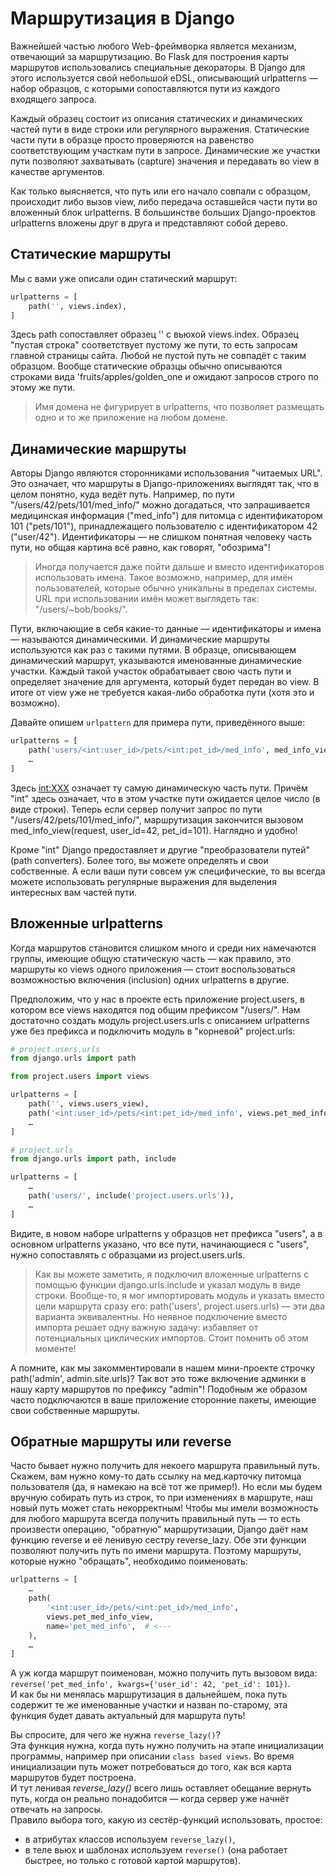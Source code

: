 # Маршрутизация в Django

Важнейшей частью любого Web-фреймворка является механизм, отвечающий за маршрутизацию. Во Flask для построения карты маршрутов использовались специальные декораторы. В Django для этого используется свой небольшой eDSL, описывающий urlpatterns — набор образцов, с которыми сопоставляются пути из каждого входящего запроса.

Каждый образец состоит из описания статических и динамических частей пути в виде строки или регулярного выражения. Статические части пути в образце просто проверяются на равенство соответствующим участкам пути в запросе. Динамические же участки пути позволяют захватывать (capture) значения и передавать во view в качестве аргументов.

Как только выясняется, что путь или его начало совпали с образцом, происходит либо 
вызов view, либо передача оставшейся части пути во вложенный блок urlpatterns. 
В большинстве больших Django-проектов urlpatterns вложены друг в друга и 
представляют собой дерево.

## Статические маршруты

Мы с вами уже описали один статический маршрут: 
```python
urlpatterns = [
    path('', views.index),
]
```
Здесь path сопоставляет образец '' с вьюхой views.index. Образец "пустая строка" соответствует пустому же пути, то есть запросам главной страницы сайта. Любой не пустой путь не совпадёт с таким образцом. Вообще статические образцы обычно описываются строками вида 'fruits/apples/golden_one и ожидают запросов строго по этому же пути.

>Имя домена не фигурирует в urlpatterns, что позволяет размещать одно и то же 
> приложение на любом домене.

## Динамические маршруты
Авторы Django являются сторонниками использования "читаемых URL". Это означает, что маршруты в Django-приложениях выглядят так, что в целом понятно, куда ведёт путь. Например, по пути "/users/42/pets/101/med_info/" можно догадаться, что запрашивается медицинская информация ("med_info") для питомца с идентификатором 101 ("pets/101"), принадлежащего пользователю с идентификатором 42 ("user/42"). Идентификаторы — не слишком понятная человеку часть пути, но общая картина всё равно, как говорят, "обозрима"!

>Иногда получается даже пойти дальше и вместо идентификаторов использовать имена. Такое возможно, например, для имён пользователей, которые обычно уникальны в пределах системы. URL при использовании имён может выглядеть так: "/users/~bob/books/".

Пути, включающие в себя какие-то данные — идентификаторы и имена — называются динамическими. И динамические маршруты используются как раз с такими путями. В образце, описывающем динамический маршрут, указываются именованные динамические участки. Каждый такой участок обрабатывает свою часть пути и определяет значение для аргумента, который будет передан во view. В итоге от view уже не требуется какая-либо обработка пути (хотя это и возможно).

Давайте опишем `urlpattern` для примера пути, приведённого выше:
```python
urlpatterns = [
    path('users/<int:user_id>/pets/<int:pet_id>/med_info', med_info_view),
    …
]
```
Здесь <int:XXX> означает ту самую динамическую часть пути. Причём "int" здесь означает, что в этом участке пути ожидается целое число (в виде строки). Теперь если сервер получит запрос по пути "/users/42/pets/101/med_info/", маршрутизация закончится вызовом med_info_view(request, user_id=42, pet_id=101). Наглядно и удобно!

Кроме "int" Django предоставляет и другие "преобразователи путей" (path converters). Более того, вы можете определять и свои собственные. А если ваши пути совсем уж специфические, то вы всегда можете использовать регулярные выражения для выделения интересных вам частей пути.

## Вложенные urlpatterns

Когда маршрутов становится слишком много и среди них намечаются группы, имеющие общую статическую часть — как правило, это маршруты ко views одного приложения — стоит воспользоваться возможностью включения (inclusion) одних urlpatterns в другие.

Предположим, что у нас в проекте есть приложение project.users, в котором все views находятся под общим префиксом "/users/". Нам достаточно создать модуль project.users.urls с описанием urlpatterns уже без префикса и подключить модуль в "корневой" project.urls:
```python
# project.users.urls
from django.urls import path

from project.users import views

urlpatterns = [
    path('', views.users_view),
    path('<int:user_id>/pets/<int:pet_id>/med_info', views.pet_med_info_view),
    …
]
```
```python
# project.urls
from django.urls import path, include

urlpatterns = [
    …
    path('users/', include('project.users.urls')),
    …
]
```
Видите, в новом наборе urlpatterns у образцов нет префикса "users", а в основном urlpatterns указано, что все пути, начинающиеся с "users", нужно сопоставлять с образцами из project.users.urls.
>Как вы можете заметить, я подключил вложенные urlpatterns с помощью функции django.urls.include и указал модуль в виде строки. Вообще-то, я мог импортировать модуль и указать вместо цели маршрута сразу его: path('users', project.users.urls) — эти два варианта эквивалентны. Но неявное подключение вместо импорта решает одну важную задачу: избавляет от потенциальных циклических импортов. Стоит помнить об этом моменте!

А помните, как мы закомментировали в нашем мини-проекте строчку path('admin', admin.site.urls)? Так вот это тоже включение админки в нашу карту маршрутов по префиксу "admin"! Подобным же образом часто подключаются в ваше приложение сторонние пакеты, имеющие свои собственные маршруты.

## Обратные маршруты или reverse

Часто бывает нужно получить для некоего маршрута правильный путь. Скажем, вам нужно кому-то дать ссылку на мед.карточку питомца пользователя (да, я намекаю на всё тот же пример!). Но если мы будем вручную собирать путь из строк, то при изменениях в маршруте, наш новый путь может стать некорректным! Чтобы мы имели возможность для любого маршрута всегда получить правильный путь — то есть произвести операцию, "обратную" маршрутизации, Django даёт нам функцию reverse и её ленивую сестру reverse_lazy. Обе эти функции позволяют получить путь по имени маршрута. Поэтому маршруты, которые нужно "обращать", необходимо поименовать:
```python
urlpatterns = [
    …
    path(
        '<int:user_id>/pets/<int:pet_id>/med_info',
        views.pet_med_info_view,
        name='pet_med_info',  # <---
    ),
    …
]
```
А уж когда маршрут поименован, можно получить путь вызовом вида: <br>
`reverse('pet_med_info', kwargs={'user_id': 42, 'pet_id': 101})`. <br>
И как бы ни менялась маршрутизация в дальнейшем, пока путь содержит те же именованные участки и назван по-старому, эта функция будет давать актуальный для маршрута путь!

Вы спросите, для чего же нужна `reverse_lazy()`? <br>
Эта функция нужна, когда путь нужно получить на этапе инициализации программы, 
например при описании `class based views`. Во время инициализации путь может 
потребоваться до того, как вся карта маршрутов будет построена. <br>
И тут ленивая *reverse_lazy()* всего лишь оставляет обещание вернуть путь,
когда он реально понадобится — когда сервер уже начнёт отвечать на запросы. <br>
Правило выбора того, какую из сестёр-функций использовать, простое:
- в атрибутах классов используем `reverse_lazy()`, 
- в теле вьюх и шаблонах используем `reverse()` (она работает быстрее, но только с готовой картой маршрутов).